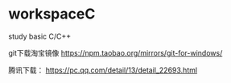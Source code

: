 # workspaceC
study basic C/C++

git下载淘宝镜像
https://npm.taobao.org/mirrors/git-for-windows/

腾讯下载：
https://pc.qq.com/detail/13/detail_22693.html